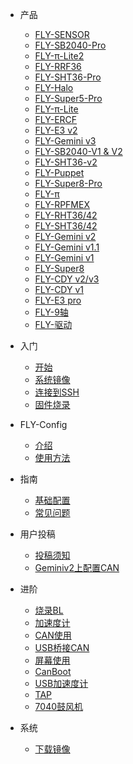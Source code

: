 * 产品

  * [FLY-SENSOR](/board/fly_sensor/)
  * [FLY-SB2040-Pro](/board/fly_sb2040_pro/)
  * [FLY-π-Lite2](/board/fly_pi_lite2/)
  * [FLY-RRF36](/board/fly_rrf36/)
  * [FLY-SHT36-Pro](/board/fly_sht36_pro/)
  * [FLY-Halo](/board/fly_halo/)
  * [FLY-Super5-Pro](/board/fly_super5/)
  * [FLY-π-Lite](/board/fly_pi_lite/)
  * [FLY-ERCF](/board/fly_ercf/)
  * [FLY-E3 v2](/board/fly_e3_v2/)
  * [FLY-Gemini v3](/board/fly_gemini_v3/)
  * [FLY-SB2040-V1 & V2](/board/fly_sb2040/)
  * [FLY-SHT36-v2](/board/fly_sht_v2/)
  * [FLY-Puppet](/board/fly_puppet/)
  * [FLY-Super8-Pro](/board/fly_super8_pro/)
  * [FLY-π](/board/fly_pi/)
  * [FLY-RPFMEX](/board/fly_rpfmex/)
  * [FLY-RHT36/42](/board/fly_rht36_42/)
  * [FLY-SHT36/42](/board/fly_sht36_42/)
  * [FLY-Gemini v2](/board/fly_gemini_v2/)
  * [FLY-Gemini v1.1](/board/fly_gemini_v1-1/)
  * [FLY-Gemini v1](/board/fly_gemini_v1/)
  * [FLY-Super8](/board/fly_super8/)
  * [FLY-CDY v2/v3](/board/fly_cdy_v3/)
  * [FLY-CDY v1](/board/fly_cdy_v1/)
  * [FLY-E3 pro](/board/fly_e3_pro/)
  * [FLY-9轴](/board/fly_9/)
  * [FLY-驱动](/board/fly_tmc/)
* 入门
  * [开始](README)
  * [系统镜像](/introduction/system.md)
  * [连接到SSH](/introduction/conntossh.md)
  * [固件烧录](/introduction/firmware.md)
* FLY-Config
  * [介绍](/fly_config/README)
  * [使用方法](/fly_config/Instructions.md)
* 指南
  * [基础配置](/guide/configs.md)
  * [常见问题](/guide/what.md)
* 用户投稿
  * [投稿须知](/users/README)
  * [Geminiv2上配置CAN](/users/geminiv2_can.md)
* 进阶
  * [烧录BL](/advanced/flashbl.md)
  * [加速度计](/advanced/Accelerometer.md)
  * [CAN使用](/advanced/can.md)
  * [USB桥接CAN](/advanced/usb2can.md)
  * [屏幕使用](/advanced/screen.md)
  * [CanBoot](/advanced/canboot.md)
  * [USB加速度计](/advanced/usbadxl.md)
  * [TAP](/advanced/TAP.md)
  * [7040鼓风机](/advanced/7040.md)
* 系统
  * [下载镜像](/introduction/downloadimg.md)

